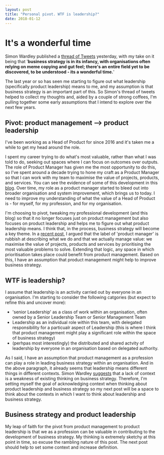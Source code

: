 ```yaml
---
layout: post
title: "Personal pivot. WTF is leadership?"
date: 2018-01-12
---
```


# It's a wonderful time

Simon Wardley published a [thread of Tweets](https://twitter.com/swardley/status/951536659736203264) yesterday, with my take on it being that '**business strategy is in its infancy, with organisations often relying on meme copying and gut feel; there's an entire field yet to be discovered, to be understood - its a wonderful time.**'

The last year or so has seen me starting to figure out what leadership (specifically product leadership) means to me, and my assumption is that business strategy is an important part of this. So Simon's thread of tweets helped to collect my thoughts and, aided by a couple of strong coffees, I'm pulling together some early assumptions that I intend to explore over the next few years.

## Pivot: product management --> product leadership

I've been working as a Head of Product for since 2016 and it's taken me a while to get my head around the role.

I spent my career trying to do what's most valuable, rather than what I was told to do, seeking out spaces where I can focus on outcomes over outputs. The role of Product Manager has given me the most opportunity to do this, so I've spent around a decade trying to hone my craft as a Product Manager so that I can work with my team to maximise the value of projects, products, and services. You can see the evidence of some of this development in this [blog](http://scottcolfer.com/). Over time, my role as a product manager started to bleed out into broader organisation and system improvement, which brings us to today. I need to improve my understanding of what the value of a Head of Product is - for myself, for my profession, and for my organisation.

I'm choosing to pivot, tweaking my professional development (and this blog) so that it no longer focuses just on product management but also focuses on product leadership and helps me to figure out what product leadership means. I think that, in the process, business strategy will become a key theme. In a [recent post](http://scottcolfer.com/2017/09/17/value-manager.html), I argued that the label of 'product manager' is rubbish at describing what we do and that we actually manage value: we maximise the value of projects, products and services by prioritising the most valuable problems to solve. Extending that logic, any space in which prioritisation takes place could benefit from product management. Based on this, I have an assumption that product management might help to improve business strategy.

## WTF is leadership?

I assume that leadership is an activity carried out by everyone in an organisation. I'm starting to consider the following catgories (but expect to refine this and uncover more):
- 'senior Leadership' as a class of work within an organisation, often owned by a Senior Leadership Team or Senior Management Team
- Leadership as an individual role within this team, with delegated responsibility for a particualr aspect of Leadership (this is where I think that product management might play a significant role within the space of business strategy)
- (perhpas most interestingly) the distributed and shared actvity of leadership by everyone in an organisation based on delegated authority.

As I said, I have an assumption that product management as a profession can play a role in leading business strategy within an organisation. And in the above paragraph, it already seems that leadership means different things in different contexts. Simon Wardley [suggests](https://twitter.com/swardley/status/951541665294057472) that a lack of context is a weakness of existing thinking on business strategy. Therefore, I'm setting myself the goal of acknowledging context when thinking about product leadership and business strategy so my next post will be a space to think about the contexts in which I want to think about leadership and business strategy.

## Business strategy and product leadership

My leap of faith for the pivot from product management to product leadership is that we as a profession can be valuable in contributing to the development of business strategy. My thinking is extremely sketchy at this point in time, so excuse the rambling nature of this post. The next post should help to set some context and increase definition.
